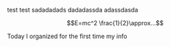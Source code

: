 test test
sadadadads
dadadassda
adassdasda

$$E=mc^2 \frac{1}{2}\approx...$$

Today I organized for the first time my info

